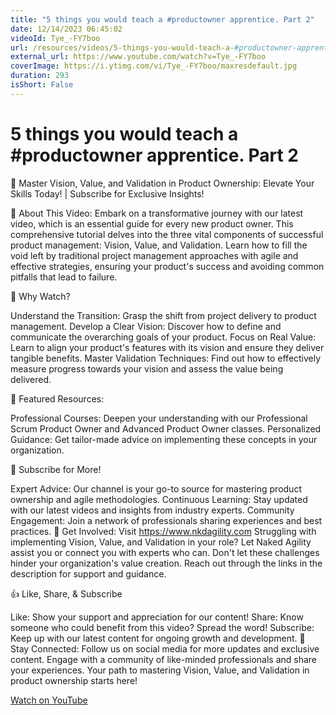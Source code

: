 ```yaml
---
title: "5 things you would teach a #productowner apprentice. Part 2"
date: 12/14/2023 06:45:02
videoId: Tye_-FY7boo
url: /resources/videos/5-things-you-would-teach-a-#productowner-apprentice.-part-2
external_url: https://www.youtube.com/watch?v=Tye_-FY7boo
coverImage: https://i.ytimg.com/vi/Tye_-FY7boo/maxresdefault.jpg
duration: 293
isShort: False
---
```


# 5 things you would teach a #productowner apprentice. Part 2

🚀 Master Vision, Value, and Validation in Product Ownership: Elevate Your Skills Today! | Subscribe for Exclusive Insights!

🌟 About This Video:
Embark on a transformative journey with our latest video, which is an essential guide for every new product owner. This comprehensive tutorial delves into the three vital components of successful product management: Vision, Value, and Validation. Learn how to fill the void left by traditional project management approaches with agile and effective strategies, ensuring your product's success and avoiding common pitfalls that lead to failure.

🔑 Why Watch?

Understand the Transition: Grasp the shift from project delivery to product management.
Develop a Clear Vision: Discover how to define and communicate the overarching goals of your product.
Focus on Real Value: Learn to align your product's features with its vision and ensure they deliver tangible benefits.
Master Validation Techniques: Find out how to effectively measure progress towards your vision and assess the value being delivered.

📘 Featured Resources:

Professional Courses: Deepen your understanding with our Professional Scrum Product Owner and Advanced Product Owner classes.
Personalized Guidance: Get tailor-made advice on implementing these concepts in your organization.

🚀 Subscribe for More!

Expert Advice: Our channel is your go-to source for mastering product ownership and agile methodologies.
Continuous Learning: Stay updated with our latest videos and insights from industry experts.
Community Engagement: Join a network of professionals sharing experiences and best practices.
🔗 Get Involved: Visit https://www.nkdagility.com
Struggling with implementing Vision, Value, and Validation in your role? Let Naked Agility assist you or connect you with experts who can. Don't let these challenges hinder your organization's value creation. Reach out through the links in the description for support and guidance.

👍 Like, Share, & Subscribe

Like: Show your support and appreciation for our content!
Share: Know someone who could benefit from this video? Spread the word!
Subscribe: Keep up with our latest content for ongoing growth and development.
🔔 Stay Connected:
Follow us on social media for more updates and exclusive content. Engage with a community of like-minded professionals and share your experiences. Your path to mastering Vision, Value, and Validation in product ownership starts here!

[Watch on YouTube](https://www.youtube.com/watch?v=Tye_-FY7boo)
